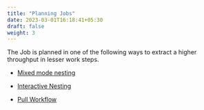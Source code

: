 ```yaml
---
title: "Planning Jobs"
date: 2023-03-01T16:18:41+05:30
draft: false
weight: 3
---
```


The Job is planned in one of the following ways to extract a higher throughput in lesser work steps.

* [Mixed mode nesting](/job/planning-jobs/mixed-nesting-workflow/)

* [Interactive Nesting](/job/planning-jobs/interactive-nesting/)

* [Pull Workflow](/job/planning-jobs/pull-workflow/)